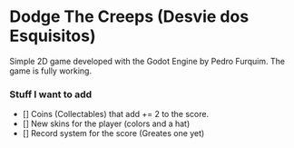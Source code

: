 # Dodge The Creeps (Desvie dos Esquisitos)

Simple 2D game developed with the Godot Engine by Pedro Furquim. The game is fully working.

### Stuff I want to add

- [] Coins (Collectables) that add += 2 to the score.
- [] New skins for the player (colors and a hat)
- [] Record system for the score (Greates one yet)
